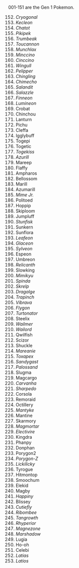 001-151 are the Gen 1 Pokemon.

152. *Cryogonal*
153. *Kecleon*
154. *Chatot*
155. *Pikipek*
156. *Trumbeak*
157. *Toucannon*
158. *Munchlax*
159. *Minccino*
160. *Cinccino*
161. *Wingull*
162. *Pelipper*
163. *Chingling*
164. *Chimecho*
165. *Salandit*
166. *Salazzle*
167. *Finneon*
168. *Lumineon*
169. Crobat
170. Chinchou
171. Lanturn
172. Pichu
173. Cleffa
174. Igglybuff
175. Togepi
176. Togetic
177. *Togekiss*
178. *Azurill*
179. Mareep
180. Flaffy
181. Ampharos
182. Bellossom
183. Marill
184. Azumarill
185. *Mime Jr.*
186. Politoed
187. Hoppip
188. Skiploom
189. Jumpluff
190. *Stunfisk*
191. Sunkern
192. Sunflora
193. *Leafeon*
194. *Glaceon*
195. *Sylveon*
196. Espeon
197. Umbreon
198. *Relicanth*
199. Slowking
200. *Mimikyu*
201. *Spinda*
202. *Skrelp*
203. *Dragalge*
204. *Trapinch*
205. *Vibrava*
206. *Flygon*
207. *Turtonator*
208. Steelix
209. *Wailmer*
210. *Wailord*
211. Qwilfish
212. Scizor
213. Shuckle
214. *Mareanie*
215. *Toxapex*
216. *Sandygast*
217. *Palossand*
218. Slugma
219. Magcargo
220. *Carvanha*
221. *Sharpedo*
222. Corsola
223. Remoraid
224. Octillery
225. *Mantyke*
226. Mantine
227. Skarmory
228. *Magmortar*
229. *Electivire*
230. Kingdra
231. Phanpy
232. Donphan
233. Porygon2
234. *Porygon-Z*
235. *Lickilicky*
236. Tyrogue
237. Hitmontop
238. Smoochum
239. Elekid
240. Magby
241. *Happiny*
242. Blissey
243. *Cutiefly*
244. *Ribombee*
245. *Tangrowth*
246. *Rhyperior*
247. *Magnezone*
248. *Marshadow*
249. Lugia
250. Ho-oh
251. Celebi
252. *Latias*
253. *Latios*